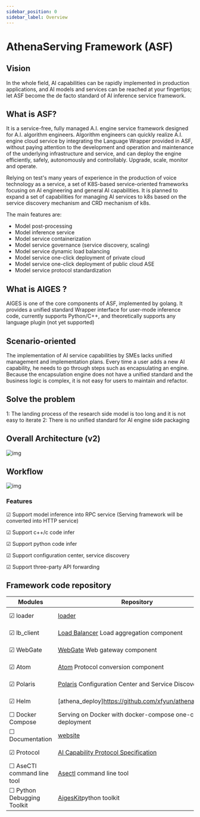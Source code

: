 ```yaml
---
sidebar_position: 0
sidebar_label: Overview
---
```

# AthenaServing Framework (ASF)

## Vision
In the whole field, AI capabilities can be rapidly implemented in production applications, and AI models and services can be reached at your fingertips; let ASF become the de facto standard of AI inference service framework.

## What is ASF?
It is a service-free, fully managed A.I. engine service framework designed for A.I. algorithm engineers. Algorithm engineers can quickly realize A.I. engine cloud service by integrating the Language Wrapper provided in ASF, without paying attention to the development and operation and maintenance of the underlying infrastructure and service, and can deploy the engine efficiently, safely, autonomously and controllably. Upgrade, scale, monitor and operate.

Relying on test's many years of experience in the production of voice technology as a service, a set of K8S-based service-oriented frameworks focusing on AI engineering and general AI capabilities. It is planned to expand a set of capabilities for managing AI services to k8s based on the service discovery mechanism and CRD mechanism of k8s.


The main features are:

* Model post-processing
* Model inference service
* Model service containerization
* Model service governance (service discovery, scaling)
* Model service dynamic load balancing
* Model service one-click deployment of private cloud
* Model service one-click deployment of public cloud ASE
* Model service protocol standardization

## What is AIGES ?

AIGES is one of the core components of ASF, implemented by golang. It provides a unified standard Wrapper interface for user-mode inference code, currently supports Python/C++, and theoretically supports any language plugin (not yet supported)

## Scenario-oriented
The implementation of AI service capabilities by SMEs lacks unified management and implementation plans. Every time a user adds a new AI capability, he needs to go through steps such as encapsulating an engine. Because the encapsulation engine does not have a unified standard and the business logic is complex, it is not easy for users to maintain and refactor.

## Solve the problem
1: The landing process of the research side model is too long and it is not easy to iterate
2: There is no unified standard for AI engine side packaging

## Overall Architecture (v2)

<!-- ![Architechture](architechture2.png) -->

![img](https://raw.githubusercontent.com/xfyun/proposals/main/athenaloader/athena.png)


## Workflow

![img](https://github.com/xfyun/proposals/blob/main/athenaloader/usage.png?raw=true)

### Features

&#9745; Support model inference into RPC service (Serving framework will be converted into HTTP service)

&#9745; Support c++/c code infer

&#9745; Support python code infer

&#9745; Support configuration center, service discovery

&#9745; Support three-party API forwarding


## Framework code repository

| Modules | Repository | Status |
|-----|-----|-----|
|&#9745; loader| [loader](https://github.com/xfyun/aiges)|Open source|
|&#9745; lb_client|[Load Balancer](https://github.com/xfyun/lb_client) Load aggregation component|Open source|
|&#9745; WebGate|[WebGate](https://github.com/xfyun/webgate) Web gateway component|Open source|
|&#9745; Atom|[Atom](https://github.com/xfyun/atoms) Protocol conversion component|Open source|
|&#9745; Polaris|[Polaris](https://github.com/xfyun/polaris) Configuration Center and Service Discovery|Open Source|
|&#9745; Helm|[athena_deploy]https://github.com/xfyun/athena_deploy |Open source|
|&#9744; Docker Compose| Serving on Docker with docker-compose one-click deployment|To be supported|
|&#9744; Documentation|[website](https://github.com/xfyun/test.github.io)|In Progress|
|&#9745; Protocol | [AI Capability Protocol Specification](https://github.com/xfyun/ase_protocol)|Open source|
|&#9744; AseCTl command line tool| [Asectl](#Asectl) command line tool|To be open source|
|&#9744; Python Debugging Toolkit| [AigesKit](https://github.com/xfyun/aiges_python)python toolkit|In progress|



